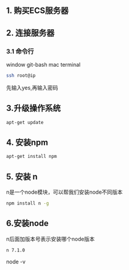 ## 1. 购买ECS服务器
## 2. 连接服务器
### 3.1 命令行
window git-bash
mac  terminal
```sh
ssh root@ip
```
先输入yes,再输入密码
## 3.升级操作系统
```sh
apt-get update
```
## 4. 安装npm
```sh
apt-get install npm
```

## 5. 安装 n
n是一个node模块，可以帮我们安装node不同版本
```sh
npm install n -g
```
## 6.安装node
n后面加版本号表示安装哪个node版本
```sh
n 7.1.0
```
node -v

